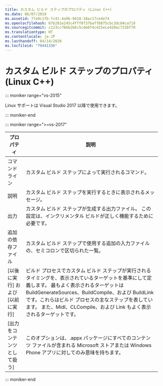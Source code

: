 ```yaml
---
title: カスタム ビルド ステップのプロパティ (Linux C++)
ms.date: 06/07/2019
ms.assetid: 77a9c1fb-7c41-4a9b-9418-18ac17ce4e74
ms.openlocfilehash: 67b281e245c4fff8f37baff8875cbc3dc84ca718
ms.sourcegitcommit: c123cc76bb2b6c5cde6f4c425ece420ac733bf70
ms.translationtype: HT
ms.contentlocale: ja-JP
ms.lasthandoff: 04/14/2020
ms.locfileid: "79441336"
---
```

# <a name="custom-build-step-properties-linux-c"></a>カスタム ビルド ステップのプロパティ (Linux C++)

::: moniker range="vs-2015"

Linux サポートは Visual Studio 2017 以降で使用できます。

::: moniker-end

::: moniker range=">=vs-2017"

| プロパティ | 説明 |
|--|--|
| コマンド ライン | カスタム ビルド ステップによって実行されるコマンド。 |
| 説明 | カスタム ビルド ステップを実行するときに表示されるメッセージ。 |
| 出力 | カスタム ビルド ステップが生成する出力ファイル。 この設定は、インクリメンタル ビルドが正しく機能するために必要です。 |
| 追加の依存ファイル | カスタム ビルド ステップで使用する追加の入力ファイルの、セミコロンで区切られた一覧。 |
| [以後に実行] および [以前に実行] | ビルド プロセスでカスタム ビルド ステップが実行されるタイミングを、表示されているターゲットを基準にして定義します。 最もよく表示されるターゲットは BuildGenerateSources、BuildCompile、および BuildLink です。これらはビルド プロセスの主なステップを表しています。 また、Midl、CLCompile、および Link もよく表示されるターゲットです。 |
| [出力をコンテンツとして扱う] | このオプションは、.appx パッケージにすべてのコンテンツ ファイルが含まれる Microsoft ストアまたは Windows Phone アプリに対してのみ意味を持ちます。 |

::: moniker-end
